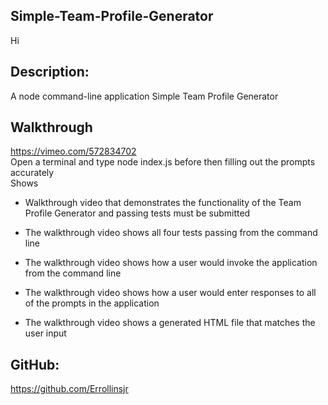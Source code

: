 ## Simple-Team-Profile-Generator

Hi

## Description:

A node command-line application Simple Team Profile Generator

## Walkthrough

https://vimeo.com/572834702
</br>
Open a terminal and type node index.js before then filling out the prompts accurately
</br>
Shows
- Walkthrough video that demonstrates the functionality of the Team Profile Generator and passing tests must be submitted

- The walkthrough video shows all four tests passing from the command line

- The walkthrough video shows how a user would invoke the application from the command line

- The walkthrough video shows how a user would enter responses to all of the prompts in the application

- The walkthrough video shows a generated HTML file that matches the user input

## GitHub:

https://github.com/Errollinsjr
